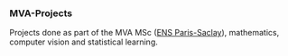 ### MVA-Projects

Projects done as part of the MVA MSc ([ENS Paris-Saclay](https://www.universite-paris-saclay.fr/en/education/master/mathematics-and-applications/m2-mathematics-vision-learning#presentation)), mathematics, computer vision and statistical learning.
